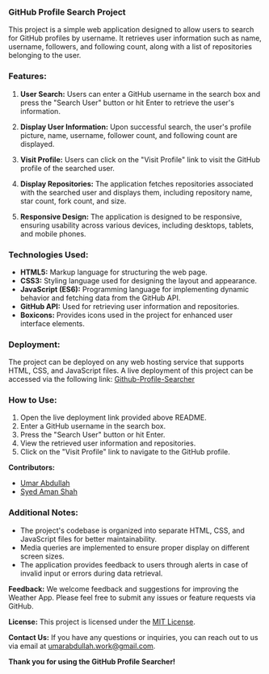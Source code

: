 ### GitHub Profile Search Project

This project is a simple web application designed to allow users to search for GitHub profiles by username. It retrieves user information such as name, username, followers, and following count, along with a list of repositories belonging to the user.

### Features:

1. **User Search:** Users can enter a GitHub username in the search box and press the "Search User" button or hit Enter to retrieve the user's information.

2. **Display User Information:** Upon successful search, the user's profile picture, name, username, follower count, and following count are displayed.

3. **Visit Profile:** Users can click on the "Visit Profile" link to visit the GitHub profile of the searched user.

4. **Display Repositories:** The application fetches repositories associated with the searched user and displays them, including repository name, star count, fork count, and size.

5. **Responsive Design:** The application is designed to be responsive, ensuring usability across various devices, including desktops, tablets, and mobile phones.

### Technologies Used:

- **HTML5:** Markup language for structuring the web page.
- **CSS3:** Styling language used for designing the layout and appearance.
- **JavaScript (ES6):** Programming language for implementing dynamic behavior and fetching data from the GitHub API.
- **GitHub API:** Used for retrieving user information and repositories.
- **Boxicons:** Provides icons used in the project for enhanced user interface elements.

### Deployment:

The project can be deployed on any web hosting service that supports HTML, CSS, and JavaScript files. A live deployment of this project can be accessed via the following link: [Github-Profile-Searcher](https://github-user-search-by-aman-umar.netlify.app/)

### How to Use:

1. Open the live deployment link provided above README.
2. Enter a GitHub username in the search box.
3. Press the "Search User" button or hit Enter.
4. View the retrieved user information and repositories.
5. Click on the "Visit Profile" link to navigate to the GitHub profile.

**Contributors:**
- [Umar Abdullah](<https://github.com/umarabdullah-991>)
- [Syed Aman Shah](<https://github.com/amanxsyed>)

### Additional Notes:

- The project's codebase is organized into separate HTML, CSS, and JavaScript files for better maintainability.
- Media queries are implemented to ensure proper display on different screen sizes.
- The application provides feedback to users through alerts in case of invalid input or errors during data retrieval.

**Feedback:**
We welcome feedback and suggestions for improving the Weather App. Please feel free to submit any issues or feature requests via GitHub.

**License:**
This project is licensed under the [MIT License](<https://opensource.org/license/mit>).

**Contact Us:**
If you have any questions or inquiries, you can reach out to us via email at [umarabdullah.work@gmail.com](mailto:umarabdullah.work@gmail.com).

**Thank you for using the  GitHub Profile Searcher!**
